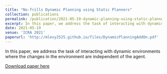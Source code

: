 ```yaml
---
title: "No-frills Dynamic Planning using Static Planners"
collection: publications
permalink: /publication/2021-05-19-dynamic-planning-using-static-planners
excerpt: In this paper, we address the task of interacting with dynamic environments where the changes in the environment are independent of the agent.
date: 2021-05-19
venue: 'ICRA 2021'
paperurl: 'http://mlevy2525.github.io/files/DynamicPlanningAddOn.pdf'
---
```

<!-- citation: 'Your Name, You. (2009). &quot;Paper Title Number 1.&quot; <i>Journal 1</i>. 1(1).' -->

In this paper, we address the task of interacting with dynamic environments where the changes in the environment are independent of the agent.

[Download paper here](http://mlevy2525.github.io/files/DynamicPlanningAddOn.pdf)

<!-- Recommended citation: Your Name, You. (2009). "Paper Title Number 1." <i>Journal 1</i>. 1(1). -->
